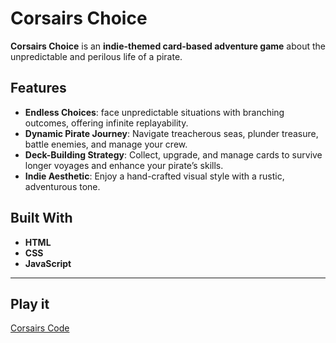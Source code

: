 # Corsairs Choice

**Corsairs Choice** is an **indie-themed card-based adventure game** about the unpredictable and perilous life of a pirate.

## Features
- **Endless Choices**: face unpredictable situations with branching outcomes, offering infinite replayability.
- **Dynamic Pirate Journey**: Navigate treacherous seas, plunder treasure, battle enemies, and manage your crew.
- **Deck-Building Strategy**: Collect, upgrade, and manage cards to survive longer voyages and enhance your pirate’s skills.
- **Indie Aesthetic**: Enjoy a hand-crafted visual style with a rustic, adventurous tone.


## Built With
- **HTML** 
- **CSS**  
- **JavaScript**

--- 

## Play it
[Corsairs Code]()
